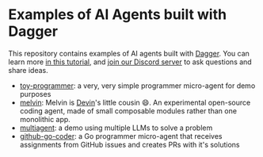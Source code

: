 # Examples of AI Agents built with Dagger

This repository contains examples of AI agents built with [Dagger](https://github.com/dagger/dagger). You can learn more [in this tutorial]([https://docs.dagger.io/ai-agents](https://docs.dagger.io/quickstart/agent)), and [join our Discord server](https://discord.gg/KK3AfBP8Gw) to ask questions and share ideas.

- [toy-programmer](./toy-programmer): a very, very simple programmer micro-agent for demo purposes
- [melvin](./melvin): Melvin is [Devin](https://devin.ai)'s little cousin 😄. An experimental open-source coding agent, made of small composable modules rather than one monolithic app.
- [multiagent](./multiagent-demo): a demo using multiple LLMs to solve a problem
- [github-go-coder](./github-go-coder): a Go programmer micro-agent that receives assignments from GitHub issues and creates PRs with it's solutions
